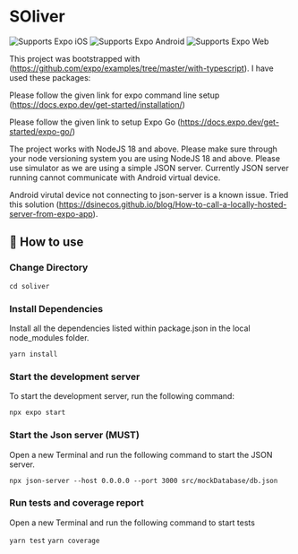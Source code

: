# SOliver

<p>
  <!-- iOS -->
  <img alt="Supports Expo iOS" longdesc="Supports Expo iOS" src="https://img.shields.io/badge/iOS-4630EB.svg?style=flat-square&logo=APPLE&labelColor=999999&logoColor=fff" />
  <!-- Android -->
  <img alt="Supports Expo Android" longdesc="Supports Expo Android" src="https://img.shields.io/badge/Android-4630EB.svg?style=flat-square&logo=ANDROID&labelColor=A4C639&logoColor=fff" />
  <!-- Web -->
  <img alt="Supports Expo Web" longdesc="Supports Expo Web" src="https://img.shields.io/badge/web-4630EB.svg?style=flat-square&logo=GOOGLE-CHROME&labelColor=4285F4&logoColor=fff" />
</p>

This project was bootstrapped with (https://github.com/expo/examples/tree/master/with-typescript). I have used these packages:

Please follow the given link for expo command line setup (https://docs.expo.dev/get-started/installation/)

Please follow the given link to setup Expo Go (https://docs.expo.dev/get-started/expo-go/)

The project works with NodeJS 18 and above. Please make sure through your node versioning system you are using NodeJS 18 and above. Please use simulator as we are using a simple JSON server. Currently JSON server running cannot communicate with Android virtual device.

Android virutal device not connecting to json-server is a known issue. Tried this solution (https://dsinecos.github.io/blog/How-to-call-a-locally-hosted-server-from-expo-app).

## 🚀 How to use

### Change Directory

`cd soliver`

### Install Dependencies

Install all the dependencies listed within package.json in the local node_modules folder.

`yarn install`


### Start the development server

To start the development server, run the following command:

`npx expo start`

### Start the Json server (MUST)

Open a new Terminal and run the following command to start the JSON server.

`npx json-server --host 0.0.0.0 --port 3000 src/mockDatabase/db.json`

### Run tests and coverage report

Open a new Terminal and run the following command to start tests

`yarn test`
`yarn coverage`
